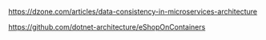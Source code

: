 https://dzone.com/articles/data-consistency-in-microservices-architecture

https://github.com/dotnet-architecture/eShopOnContainers
